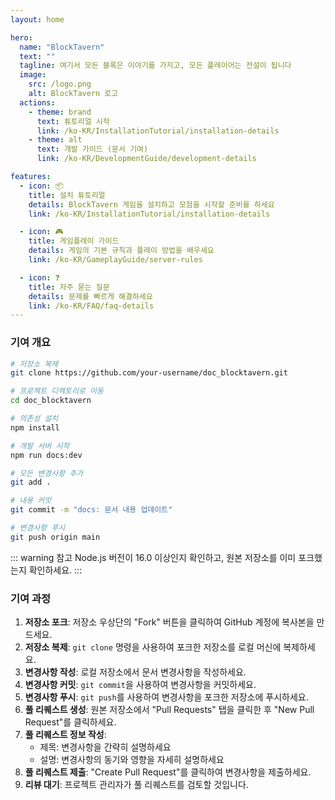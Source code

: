 ```yaml
---
layout: home

hero:
  name: "BlockTavern"
  text: ""
  tagline: 여기서 모든 블록은 이야기를 가지고, 모든 플레이어는 전설이 됩니다
  image:
    src: /logo.png
    alt: BlockTavern 로고
  actions:
    - theme: brand
      text: 튜토리얼 시작
      link: /ko-KR/InstallationTutorial/installation-details
    - theme: alt
      text: 개발 가이드 (문서 기여)
      link: /ko-KR/DevelopmentGuide/development-details

features:
  - icon: 📦
    title: 설치 튜토리얼
    details: BlockTavern 게임을 설치하고 모험을 시작할 준비를 하세요
    link: /ko-KR/InstallationTutorial/installation-details

  - icon: 🎮
    title: 게임플레이 가이드
    details: 게임의 기본 규칙과 플레이 방법을 배우세요
    link: /ko-KR/GameplayGuide/server-rules

  - icon: ❓
    title: 자주 묻는 질문
    details: 문제를 빠르게 해결하세요
    link: /ko-KR/FAQ/faq-details
---
```


### 기여 개요

```sh
# 저장소 복제
git clone https://github.com/your-username/doc_blocktavern.git

# 프로젝트 디렉토리로 이동
cd doc_blocktavern

# 의존성 설치
npm install

# 개발 서버 시작
npm run docs:dev

# 모든 변경사항 추가
git add .

# 내용 커밋
git commit -m "docs: 문서 내용 업데이트"

# 변경사항 푸시
git push origin main
```

::: warning 참고
Node.js 버전이 16.0 이상인지 확인하고, 원본 저장소를 이미 포크했는지 확인하세요.
:::

### 기여 과정

1. **저장소 포크**: 저장소 우상단의 "Fork" 버튼을 클릭하여 GitHub 계정에 복사본을 만드세요.
2. **저장소 복제**: `git clone` 명령을 사용하여 포크한 저장소를 로컬 머신에 복제하세요.
3. **변경사항 작성**: 로컬 저장소에서 문서 변경사항을 작성하세요.
4. **변경사항 커밋**: `git commit`을 사용하여 변경사항을 커밋하세요.
5. **변경사항 푸시**: `git push`를 사용하여 변경사항을 포크한 저장소에 푸시하세요.
6. **풀 리퀘스트 생성**: 원본 저장소에서 "Pull Requests" 탭을 클릭한 후 "New Pull Request"를 클릭하세요.
7. **풀 리퀘스트 정보 작성**:
   - 제목: 변경사항을 간략히 설명하세요
   - 설명: 변경사항의 동기와 영향을 자세히 설명하세요
8. **풀 리퀘스트 제출**: "Create Pull Request"를 클릭하여 변경사항을 제출하세요.
9. **리뷰 대기**: 프로젝트 관리자가 풀 리퀘스트를 검토할 것입니다.